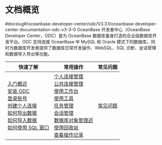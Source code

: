 文档概览 
=========================
#docslug#/oceanbase-developer-center/odc/V3.3.1/oceanbase-developer-center-documentation-odc-v3-3-0
OceanBase 开发者中心（OceanBase Developer Center，ODC）是为 OceanBase 数据库量身打造的企业级数据库开发平台。ODC 支持连接 OceanBase 中 MySQL 和 Oracle 模式下的数据库，同时为数据库开发者提供了数据库日常开发操作、WebSQL、SQL 诊断、会话管理和数据导入导出等功能。


|                                                                                                                                                                                                                                                                                          快速了解                                                                                                                                                                                                                                                                                          |                                                                                                                                                                                                                                                                                                                                      常用操作                                                                                                                                                                                                                                                                                                                                      |                                                                                                                                                                                                                                                                             常见问题                                                                                                                                                                                                                                                                              |
|----------------------------------------------------------------------------------------------------------------------------------------------------------------------------------------------------------------------------------------------------------------------------------------------------------------------------------------------------------------------------------------------------------------------------------------------------------------------------------------------------------------------------------------------------------------------------------------|--------------------------------------------------------------------------------------------------------------------------------------------------------------------------------------------------------------------------------------------------------------------------------------------------------------------------------------------------------------------------------------------------------------------------------------------------------------------------------------------------------------------------------------------------------------------------------------------------------------------------------------------------------------------------------|---------------------------------------------------------------------------------------------------------------------------------------------------------------------------------------------------------------------------------------------------------------------------------------------------------------------------------------------------------------------------------------------------------------------------------------------------------------------------------------------------------------------------------------------------------------|
| [入门概述](4.quickstart/1.quickstart-overview.md)<br> [安装 ODC](7.client-odc-user-guide/1.client-odc-install-odc.md)<br> [登录账号](6.web-odc-user-guide/1.log-on-to-odc/1.log-on-to-odc-account.md)<br> [创建个人连接](6.web-odc-user-guide/3.web-odc-connect-database/1.web-odc-create-private-connection.md)<br> [如何导出数据](5.tutorials/3.tutorials-export.md) <br>[如何导入数据](5.tutorials/4.tutorials-import.md)<br> [如何使用 SQL 窗口](7.client-odc-user-guide/4.client-odc-use-workspace/2.client-odc-sql-window.md) | [个人连接管理](6.web-odc-user-guide/3.web-odc-connect-database/2.web-odc-manage-connections.md)<br>  [公共连接管理](6.web-odc-user-guide/4.web-odc-public-resource-management/3.web-odc-public-resource-permission/1.web-odc-manage-public-connection.md)<br> [使用工作台](7.client-odc-user-guide/4.client-odc-use-workspace/1.client-odc-use-workspace-overview.md)<br> [使用工具](7.client-odc-user-guide/5.client-odc-use-tools/1.client-odc-data-export-and-import/1.client-odc-data-export-and-import-overview.md) <br> [任务管理](7.client-odc-user-guide/8.client-odc-task-management/1.client-odc-task-management-overview.md)<br> [会话管理](7.client-odc-user-guide/9.client-odc-session-management.md) <br> [数据库对象管理述](7.client-odc-user-guide/10.client-odc-database-objects/1.client-odc-table-objects/1.client-odc-database-objects-overview.md) <br> [使用回收站](7.client-odc-user-guide/6.client-odc-recycle-bin.md)<br> [查看操作记录](../zh-CN/6.web-odc-user-guide/8.web-odc-view-operation-records.md) |[常见问题](.../zh-CN/10.faq)|


